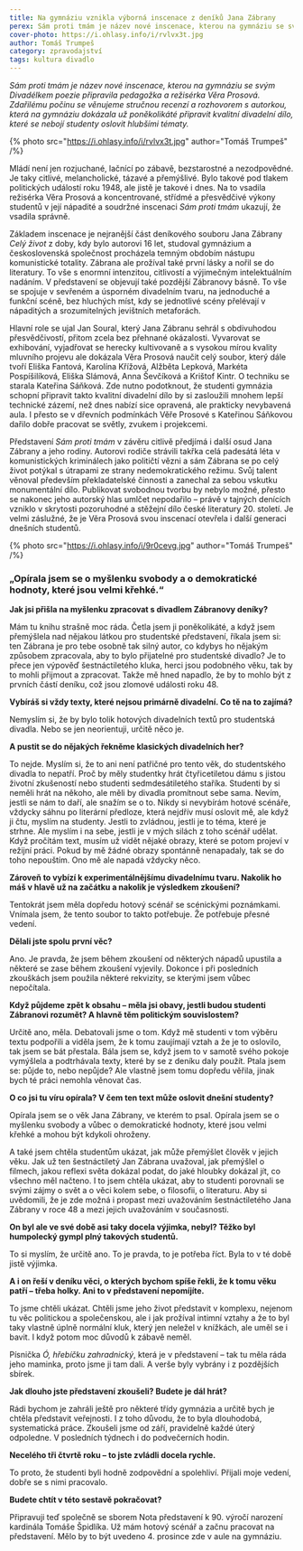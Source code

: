 ```yaml
---
title: Na gymnáziu vznikla výborná inscenace z deníků Jana Zábrany
perex: Sám proti tmám je název nové inscenace, kterou na gymnáziu se svým Divadélkem poezie připravila pedagožka a režisérka Věra Prosová. Zdařilému počinu se věnujeme stručnou recenzí a rozhovorem s autorkou.
cover-photo: https://i.ohlasy.info/i/rvlvx3t.jpg
author: Tomáš Trumpeš
category: zpravodajství
tags: kultura divadlo
---
```


*Sám proti tmám je název nové inscenace, kterou na gymnáziu se svým Divadélkem poezie připravila pedagožka a režisérka Věra Prosová. Zdařilému počinu se věnujeme stručnou recenzí a rozhovorem s autorkou, která na gymnáziu dokázala už poněkolikáté připravit kvalitní divadelní dílo, které se nebojí studenty oslovit hlubšími tématy.*

{% photo src="https://i.ohlasy.info/i/rvlvx3t.jpg" author="Tomáš Trumpeš" /%}

Mládí není jen rozjuchané, lačnící po zábavě, bezstarostné a nezodpovědné. Je taky citlivé, melancholické, tázavé a přemýšlivé. Bylo takové pod tlakem politických událostí roku 1948, ale jistě je takové i dnes. Na to vsadila režisérka Věra Prosová a koncentrované, střídmé a přesvědčivé výkony studentů v její nápadité a soudržné inscenaci *Sám proti tmám* ukazují, že vsadila správně.

Základem inscenace je nejranější část deníkového souboru Jana Zábrany *Celý život* z doby, kdy bylo autorovi 16 let, studoval gymnázium a československá společnost procházela temným obdobím nástupu komunistické totality. Zábrana ale prožíval také první lásky a nořil se do literatury. To vše s enormní intenzitou, citlivostí a výjimečným intelektuálním nadáním. V představení se objevují také pozdější Zábranovy básně. To vše se spojuje v sevřeném a úsporném divadelním tvaru, na jednoduché a funkční scéně, bez hluchých míst, kdy se jednotlivé scény přelévají v nápaditých a srozumitelných jevištních metaforách.

Hlavní role se ujal Jan Soural, který Jana Zábranu sehrál s obdivuhodou přesvědčivostí, přitom zcela bez přehnané okázalosti. Vyvarovat se exhibování, vyjadřovat se herecky kultivovaně a s vysokou mírou kvality mluvního projevu ale dokázala Věra Prosová naučit celý soubor, který dále tvoří Eliška Fantová, Karolína Křížová, Alžběta Lepková, Markéta Pospíšilíková, Eliška Slámová, Anna Ševčíková a Krištof Kintr. O techniku se starala Kateřina Sáňková. Zde nutno podotknout, že studenti gymnázia schopní připravit takto kvalitní divadelní dílo by si zasloužili mnohem lepší technické zázemí, než dnes nabízí sice opravená, ale prakticky nevybavená aula. I přesto se v dřevních podmínkách Věře Prosové s Kateřinou Sáňkovou dařilo dobře pracovat se světly, zvukem i projekcemi.

Představení *Sám proti tmám* v závěru citlivě předjímá i další osud Jana Zábrany a jeho rodiny. Autorovi rodiče strávili takřka celá padesátá léta v komunistických kriminálech jako političtí vězni a sám Zábrana se po celý život potýkal s útrapami ze strany nedemokratického režimu. Svůj talent věnoval především překladatelské činnosti a zanechal za sebou vskutku monumentální dílo. Publikovat svobodnou tvorbu by nebylo možné, přesto se nakonec jeho autorský hlas umlčet nepodařilo – právě v tajných denících vzniklo v skrytosti pozoruhodné a stěžejní dílo české literatury 20. století. Je velmi záslužné, že je Věra Prosová svou inscenací otevřela i další generaci dnešních studentů.

{% photo src="https://i.ohlasy.info/i/9r0cevg.jpg" author="Tomáš Trumpeš" /%}

### „Opírala jsem se o myšlenku svobody a o demokratické hodnoty, které jsou velmi křehké.“

**Jak jsi přišla na myšlenku zpracovat s divadlem Zábranovy deníky?**

Mám tu knihu strašně moc ráda. Četla jsem ji poněkolikáté, a když jsem přemýšlela nad nějakou látkou pro studentské představení, říkala jsem si: ten Zábrana je pro tebe osobně tak silný autor, co kdybys ho nějakým způsobem zpracovala, aby to bylo přijatelné pro studentské divadlo? Je to přece jen výpověď šestnáctiletého kluka, herci jsou podobného věku, tak by to mohli přijmout a zpracovat. Takže mě hned napadlo, že by to mohlo být z prvních částí deníku, což jsou zlomové události roku 48.

**Vybíráš si vždy texty, které nejsou primárně divadelní. Co tě na to zajímá?**

Nemyslím si, že by bylo tolik hotových divadelních textů pro studentská divadla. Nebo se jen neorientuji, určitě něco je.

**A pustit se do nějakých řekněme klasických divadelních her?**

To nejde. Myslím si, že to ani není patřičné pro tento věk, do studentského divadla to nepatří. Proč by měly studentky hrát čtyřicetiletou dámu s jistou životní zkušeností nebo studenti sedmdesátiletého staříka. Studenti by si neměli hrát na někoho, ale měli by divadla promítnout sebe sama. Nevím, jestli se nám to daří, ale snažím se o to. Nikdy si nevybírám hotové scénáře, vždycky sáhnu po literární předloze, která nejdřív musí oslovit mě, ale když ji čtu, myslím na studenty. Jestli to zvládnou, jestli je to téma, které je strhne. Ale myslím i na sebe, jestli je v mých silách z toho scénář udělat. Když pročítám text, musím už vidět nějaké obrazy, které se potom projeví v režijní práci. Pokud by mě žádné obrazy spontánně nenapadaly, tak se do toho nepouštím. Ono mě ale napadá vždycky něco.

**Zároveň to vybízí k experimentálnějšímu divadelnímu tvaru. Nakolik ho máš v hlavě už na začátku a nakolik je výsledkem zkoušení?**

Tentokrát jsem měla dopředu hotový scénář se scénickými poznámkami. Vnímala jsem, že tento soubor to takto potřebuje. Že potřebuje přesné vedení.

**Dělali jste spolu první věc?**

Ano. Je pravda, že jsem během zkoušení od některých nápadů upustila a některé se zase během zkoušení vyjevily. Dokonce i při posledních zkouškách jsem použila některé rekvizity, se kterými jsem vůbec nepočítala.

**Když půjdeme zpět k obsahu – měla jsi obavy, jestli budou studenti Zábranovi rozumět? A hlavně těm politickým souvislostem?**

Určitě ano, měla. Debatovali jsme o tom. Když mě studenti v tom výběru textu podpořili a viděla jsem, že k tomu zaujímají vztah a že je to oslovilo, tak jsem se bát přestala. Bála jsem se, když jsem to v samotě svého pokoje vymýšlela a podtrhávala texty, které by se z deníku daly použít. Ptala jsem se: půjde to, nebo nepůjde? Ale vlastně jsem tomu dopředu věřila, jinak bych té práci nemohla věnovat čas. 

**O co jsi tu víru opírala? V čem ten text může oslovit dnešní studenty?**

Opírala jsem se o věk Jana Zábrany, ve kterém to psal. Opírala jsem se o myšlenku svobody a vůbec o demokratické hodnoty, které jsou velmi křehké a mohou být kdykoli ohroženy.

A také jsem chtěla studentům ukázat, jak může přemýšlet člověk v jejich věku. Jak už ten šestnáctiletý Jan Zábrana uvažoval, jak přemýšlel o filmech, jakou reflexi světa dokázal podat, do jaké hloubky dokázal jít, co všechno měl načteno. I to jsem chtěla ukázat, aby to studenti porovnali se svými zájmy o svět a o věci kolem sebe, o filosofii, o literaturu. Aby si uvědomili, že je zde možná i propast mezi uvažováním šestnáctiletého Jana Zábrany v roce 48 a mezi jejich uvažováním v současnosti.

**On byl ale ve své době asi taky docela výjimka, nebyl? Těžko byl humpolecký gympl plný takových studentů.**

To si myslím, že určitě ano. To je pravda, to je potřeba říct. Byla to v té době jistě výjimka.

**A i on řeší v deníku věci, o kterých bychom spíše řekli, že k tomu věku patří – třeba holky. Ani to v představení nepomíjíte.**

To jsme chtěli ukázat. Chtěli jsme jeho život představit v komplexu, nejenom tu věc politickou a společenskou, ale i jak prožíval intimní vztahy a že to byl taky vlastně úplně normální kluk, který jen neležel v knížkách, ale uměl se i bavit. I když potom moc důvodů k zábavě neměl.

Písnička *Ó, hřebíčku zahradnický*, která je v představení – tak tu měla ráda jeho maminka, proto jsme ji tam dali. A verše byly vybrány i z pozdějších sbírek.

**Jak dlouho jste představení zkoušeli? Budete je dál hrát?**

Rádi bychom je zahráli ještě pro některé třídy gymnázia a určitě bych je chtěla představit veřejnosti. I z toho důvodu, že to byla dlouhodobá, systematická práce. Zkoušeli jsme od září, pravidelně každé úterý odpoledne. V posledních týdnech i do podvečerních hodin. 

**Necelého tři čtvrtě roku – to jste zvládli docela rychle.**

To proto, že studenti byli hodně zodpovědní a spolehliví. Přijali moje vedení, dobře se s nimi pracovalo.

**Budete chtít v této sestavě pokračovat?**

Připravuji teď společně se sborem Nota představení k 90. výročí narození kardinála Tomáše Špidlíka. Už mám hotový scénář a začnu pracovat na představení. Mělo by to být uvedeno 4. prosince zde v aule na gymnáziu.
